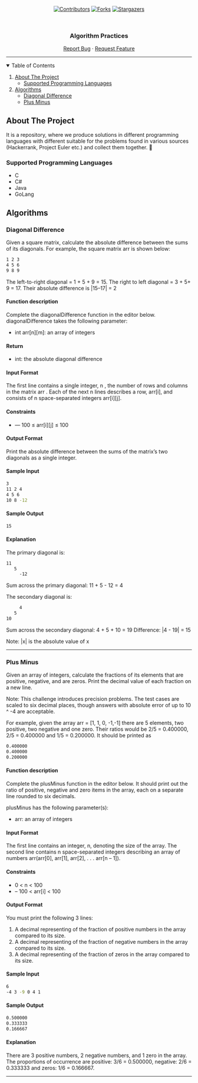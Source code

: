 <div align="center">
  
  [![Contributors][contributors-shield]][contributors-url]
  [![Forks][forks-shield]][forks-url]
  [![Stargazers][stars-shield]][stars-url]

  <br />

  <h3 >Algorithm Practices</h3>
  <p>
    <a href="https://github.com/handeebrar/algorithms-practices/issues">Report Bug</a>
    ·
    <a href="https://github.com/handeebrar/algorithms-practices/issues">Request Feature</a>
  </p>
  <hr>
</div>

<!-- Table of Contents -->
<details open="open">
  <summary>Table of Contents</summary>
  <ol>
    <li>
      <a href="#about-the-project">About The Project</a>
      <ul>
        <li><a href="#supported-programming-languages">Supported Programming Languages</a></li>
      </ul>
    </li>
    <li>
      <a href="#algorithms">Algorithms</a>
      <ul>
        <li><a href="#diagonal-difference">Diagonal Difference</a></li>
        <li><a href="#plus-minus">Plus Minus</a></li>
      </ul>
    </li>
  </ol>
</details>

<!-- About The Project -->
## About The Project

It is a repository, where we produce solutions in different programming languages with different suitable for the problems found in various sources (Hackerrank, Project Euler etc.) and collect them together. :rocket:

<!-- Supported Programming Languages -->
### Supported Programming Languages

* C
* C#
* Java
* GoLang

<!-- Algorithms -->
## Algorithms

<!-- Diagonal Difference -->
### Diagonal Difference

Given a square matrix, calculate the absolute difference between the sums of its diagonals. For example, the square matrix arr is shown below:

```bash
1 2 3
4 5 6
9 8 9 
```

The left-to-right diagonal = 1 + 5 + 9 = 15. The right to left diagonal = 3 + 5+ 9 = 17. Their absolute difference is |15–17| = 2 

#### Function description
Complete the diagonalDifference function in the editor below. diagonalDifference takes the following parameter:

* int arr[n][m]: an array of integers

#### Return

* int: the absolute diagonal difference

#### Input Format

The first line contains a single integer, n , the number of rows and columns in the matrix arr .
Each of the next n lines describes a row, arr[i], and consists of n space-separated integers arr[i][j].

#### Constraints
* — 100 ≤ arr[i][j] ≤ 100

#### Output Format
Print the absolute difference between the sums of the matrix’s two diagonals as a single integer.

#### Sample Input

```bash
3
11 2 4
4 5 6
10 8 -12
```

#### Sample Output

```bash
15
```

#### Explanation
The primary diagonal is:

```bash
11
   5
     -12
```

Sum across the primary diagonal: 11 + 5 - 12 = 4

The secondary diagonal is:

```bash
     4
   5
10
```

Sum across the secondary diagonal: 4 + 5 + 10 = 19
Difference: |4 - 19| = 15

Note: |x| is the absolute value of x

<hr>

<!-- Plus Minus -->
### Plus Minus

Given an array of integers, calculate the fractions of its elements that are positive, negative, and are zeros. Print the decimal value of each fraction on a new line.

Note: This challenge introduces precision problems. The test cases are scaled to six decimal places, though answers with absolute error of up to 10 ^ -4 are acceptable.

For example, given the array arr = [1, 1, 0, -1,-1] there are 5 elements, two positive, two negative and one zero. Their ratios would be 2/5 = 0.400000, 2/5 = 0.400000 and 1/5 = 0.200000. It should be printed as

```bash
0.400000
0.400000
0.200000
```

#### Function description
Complete the plusMinus function in the editor below. It should print out the ratio of positive, negative and zero items in the array, each on a separate line rounded to six decimals.

plusMinus has the following parameter(s):

* arr: an array of integers

#### Input Format

The first line contains an integer, n, denoting the size of the array.
The second line contains n space-separated integers describing an array of numbers arr(arr[0], arr[1], arr[2], . . . arr[n – 1]).

#### Constraints
* 0 < n < 100
* – 100 < arr[i] < 100

#### Output Format
You must print the following 3 lines:

1. A decimal representing of the fraction of positive numbers in the array compared to its size.
2. A decimal representing of the fraction of negative numbers in the array compared to its size.
3. A decimal representing of the fraction of zeros in the array compared to its size.

#### Sample Input

```bash
6
-4 3 -9 0 4 1
```

#### Sample Output

```bash
0.500000
0.333333
0.166667
```

#### Explanation
There are 3 positive numbers, 2 negative numbers, and 1 zero in the array.
The proportions of occurrence are positive: 3/6 = 0.500000, negative: 2/6 = 0.333333 and zeros: 1/6 = 0.166667.

<hr>

<!-- MARKDOWN LINKS & IMAGES -->
[contributors-shield]: https://img.shields.io/github/contributors/handeebrar/algorithms-practices.svg?style=for-the-badge
[contributors-url]: https://github.com/handeebrar/algorithms-practices/graphs/contributors
[forks-shield]: https://img.shields.io/github/forks/handeebrar/algorithms-practices.svg?style=for-the-badge
[forks-url]: https://github.com/handeebrar/algorithms-practices/network/members
[stars-shield]: https://img.shields.io/github/stars/handeebrar/algorithms-practices.svg?style=for-the-badge
[stars-url]: https://github.com/handeebrar/algorithms-practices/stargazers
